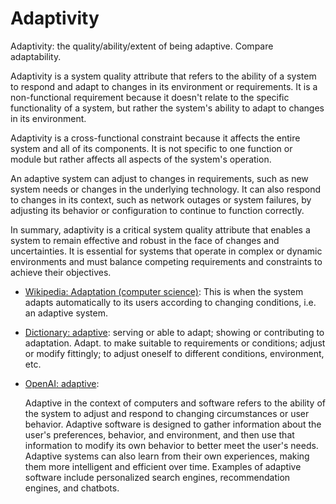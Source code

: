 # Adaptivity

Adaptivity: the quality/ability/extent of being adaptive. Compare adaptability.

<div data-chatgpt-prompt="explain adaptivity (system quality attribute, non-functional requirement, cross-functional contraint)">

Adaptivity is a system quality attribute that refers to the ability of a system to respond and adapt to changes in its environment or requirements. It is a non-functional requirement because it doesn't relate to the specific functionality of a system, but rather the system's ability to adapt to changes in its environment. 

Adaptivity is a cross-functional constraint because it affects the entire system and all of its components. It is not specific to one function or module but rather affects all aspects of the system's operation. 

An adaptive system can adjust to changes in requirements, such as new system needs or changes in the underlying technology. It can also respond to changes in its context, such as network outages or system failures, by adjusting its behavior or configuration to continue to function correctly. 

In summary, adaptivity is a critical system quality attribute that enables a system to remain effective and robust in the face of changes and uncertainties. It is essential for systems that operate in complex or dynamic environments and must balance competing requirements and constraints to achieve their objectives.

</div>

* [Wikipedia: Adaptation (computer science)](https://wikipedia.org/wiki/Adaptation_(computer_science)): This is when the system adapts automatically to its users according to changing conditions, i.e. an adaptive system.

* [Dictionary: adaptive](https://www.dictionary.com/browse/adaptive): serving or able to adapt; showing or contributing to adaptation. Adapt. to make suitable to requirements or conditions; adjust or modify fittingly; to adjust oneself to different conditions, environment, etc.

* [OpenAI: adaptive](https:://openai.com): <div data-chatgpt-prompt="define adaptive (computers and software)">Adaptive in the context of computers and software refers to the ability of the system to adjust and respond to changing circumstances or user behavior. Adaptive software is designed to gather information about the user's preferences, behavior, and environment, and then use that information to modify its own behavior to better meet the user's needs. Adaptive systems can also learn from their own experiences, making them more intelligent and efficient over time. Examples of adaptive software include personalized search engines, recommendation engines, and chatbots.</div>

